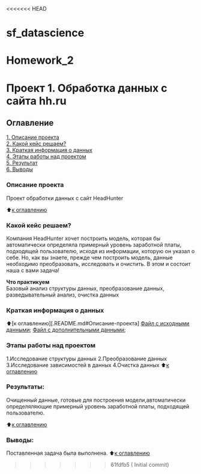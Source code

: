 <<<<<<< HEAD
# sf_datascience
Homework_2
=======
# Проект 1. Обработка данных с сайта hh.ru

## Оглавление  
[1. Описание проекта](.README.md#Описание-проекта)  
[2. Какой кейс решаем?](.README.md#Какой-кейс-решаем)  
[3. Краткая информация о данных](.README.md#Краткая-информация-о-данных)  
[4. Этапы работы над проектом](.README.md#Этапы-работы-над-проектом)  
[5. Результат](.README.md#Результат)    
[6. Выводы](.README.md#Выводы) 

### Описание проекта    
Проект обработки данных с сайт HeadHunter


:arrow_up:[к оглавлению](_)


### Какой кейс решаем?    
 Компания HeadHunter хочет построить модель, которая бы автоматически определяла примерный уровень заработной платы, подходящей пользователю, исходя из информации, которую он указал о себе. Но, как вы знаете, прежде чем построить модель, данные необходимо преобразовать, исследовать и очистить. В этом и состоит наша с вами задача!


**Что практикуем**     
Базовый анализ структуры данных, преобразование данных, разведывательный анализ, очистка данных

### Краткая информация о данных

:arrow_up:[к оглавлению][.README.md#Описание-проекта]
[Файл с исходными данными](.https://drive.google.com/file/d/1nSjphNi4M2YRC4JSLWkXzWn5J0o9uZl5/view?usp=share_link);
[Файл с дополнительными данными](https://drive.google.com/file/d/1m0rJfvJrFvbB1x3BGCGHkEei-ce2F4JJ/view?usp=sharing);

### Этапы работы над проектом  
1.Исследование структуры данных
2.Преобразование данных
3.Исследование зависимостей в данных
4.Очистка данных
:arrow_up:[к оглавлению][def2]


### Результаты:  
Очищенный данные, готовые для построения модели,автоматически определяляющие примерный уровень заработной платы, подходящей пользователю.

:arrow_up:[к оглавлению][def2]


### Выводы:  
Поставленная задача была выполнена.
:arrow_up:[к оглавлению][def2]

[def]: hh_dataset.ipynb

>>>>>>> 61fdfb5 ( Initial commit)


[def2]: .README.md#Оглавление